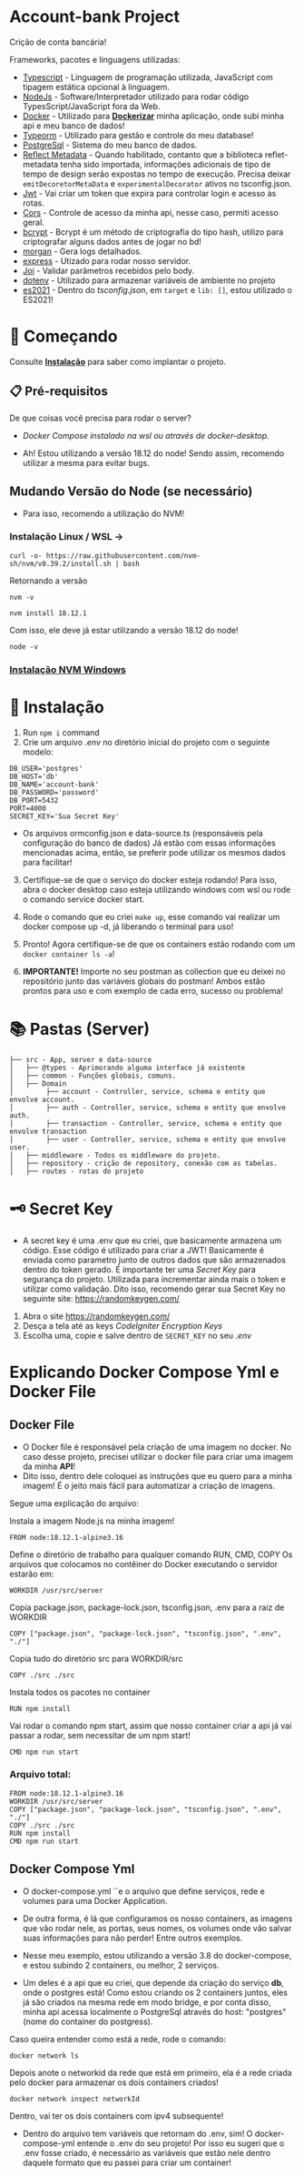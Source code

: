 # Account-bank Project

Crição de conta bancária!

Frameworks, pacotes e linguagens utilizadas:

- [Typescript](https://www.typescriptlang.org/) - Linguagem de programação utilizada, JavaScript com tipagem estática opcional à linguagem.
- [NodeJs](https://nodejs.org/en/) - Software/Interpretador utilizado para rodar código TypesScript/JavaScript fora da Web.
- [Docker](https://docs.docker.com/compose/) - Utilizado para **[Dockerizar](https://medium.com/trainingcenter/dockerizando-sua-aplica%C3%A7%C3%A3o-e18969613f4b)** minha aplicação, onde subi minha api e meu banco de dados!
- [Typeorm](https://medium.com/trainingcenter/dockerizando-sua-aplica%C3%A7%C3%A3o-e18969613f4b) - Utilizado para gestão e controle do meu database!
- [PostgreSql](https://www.postgresql.org/) - Sistema do meu banco de dados.
- [Reflect Metadata](https://www.npmjs.com/package/reflect-metadata) - Quando habilitado, contanto que a biblioteca reflet-metadata tenha sido importada, informações adicionais de tipo de tempo de design serão expostas no tempo de execução. Precisa deixar `emitDecoretorMetaData` e `experimentalDecorator` ativos no tsconfig.json.
- [Jwt](https://github.com/auth0/node-jsonwebtoken) - Vai criar um token que expira para controlar login e acesso às rotas.
- [Cors](https://expressjs.com/en/resources/middleware/cors.html) - Controle de acesso da minha api, nesse caso, permiti acesso geral.
- [bcrypt](https://www.npmjs.com/package/bcrypt) - Bcrypt é um método de criptografia do tipo hash, utilizo para criptografar alguns dados antes de jogar no bd!
- [morgan](https://www.npmjs.com/package/morgan) - Gera logs detalhados.
- [express](https://expressjs.com/pt-br/4x/api.html) - Utizado para rodar nosso servidor.
- [Joi](https://www.npmjs.com/package/@hapi/joi) - Validar parâmetros recebidos pelo body.
- [dotenv](https://www.npmjs.com/package/dotenv) - Utilizado para armazenar variáveis de ambiente no projeto
- [es2021](https://www.ecma-international.org/publications-and-standards/standards/ecma-262/) - Dentro do _tsconfig.json_, em `target` e `lib: []`, estou utilizado o ES2021!

# 🚀 Começando

Consulte **[Instalação](#-instala%C3%A7%C3%A3o)** para saber como implantar o projeto.

## 📋 Pré-requisitos

De que coisas você precisa para rodar o server?

- _Docker Compose instalado na wsl ou através de docker-desktop._

- Ah! Estou utilizando a versão 18.12 do node! Sendo assim, recomendo utilizar a mesma para evitar bugs.

## Mudando Versão do Node (se necessário)

- Para isso, recomendo a utilização do NVM!

### Instalação Linux / WSL ->

```
curl -o- https://raw.githubusercontent.com/nvm-sh/nvm/v0.39.2/install.sh | bash
```

Retornando a versão

```
nvm -v
```

```
nvm install 18.12.1
```

Com isso, ele deve já estar utilizando a versão 18.12 do node!

```
node -v
```

### **[Instalação NVM Windows](https://github.com/coreybutler/nvm-windows)**

# 🔧 Instalação

1. Run `npm i` command
2. Crie um arquivo _.env_ no diretório inicial do projeto com o seguinte modelo:

```
DB_USER='postgres'
DB_HOST='db'
DB_NAME='account-bank'
DB_PASSWORD='password'
DB_PORT=5432
PORT=4000
SECRET_KEY='Sua Secret Key'
```

- Os arquivos ormconfig.json e data-source.ts (responsáveis pela configuração do banco de dados)
  Já estão com essas informações mencionadas acima, então, se preferir pode utilizar os mesmos dados para facilitar!

3. Certifique-se de que o serviço do docker esteja rodando! Para isso, abra o docker desktop caso esteja utilizando windows com wsl ou rode o comando service docker start.
4. Rode o comando que eu criei `make up`, esse comando vai realizar um docker compose up -d, já liberando o terminal para uso!
5. Pronto! Agora certifique-se de que os containers estão rodando com um `docker container ls -a`!

6. **IMPORTANTE!** Importe no seu postman as collection que eu deixei no repositório junto das variáveis globais do postman! Ambos estão prontos para uso e com exemplo de cada erro, sucesso ou problema!

# 📚 Pastas (Server)

```
├── src - App, server e data-source
│   ├── @types - Aprimorando alguma interface já existente
│   ├── common - Funções globais, comuns.
│   ├── Domain
│        ├── account - Controller, service, schema e entity que envolve account.
│        ├── auth - Controller, service, schema e entity que envolve auth.
│        ├── transaction - Controller, service, schema e entity que envolve transaction
│        ├── user - Controller, service, schema e entity que envolve user.
│   ├── middleware - Todos os middleware do projeto.
│   ├── repository - crição de repository, conexão com as tabelas.
│   ├── routes - rotas do projeto

```

# 🗝️ Secret Key

- A secret key é uma .env que eu criei, que basicamente armazena um código. Esse código é utilizado para criar a JWT! Basicamente é enviada como parametro junto de outros dados que são armazenados dentro do token gerado. É importante ter uma _Secret Key_ para segurança do projeto. Utilizada para incrementar ainda mais o token e utilizar como validação. Dito isso, recomendo gerar sua Secret Key no seguinte site: https://randomkeygen.com/

1. Abra o site https://randomkeygen.com/
2. Desça a tela até as keys _CodeIgniter Encryption Keys_
3. Escolha uma, copie e salve dentro de `SECRET_KEY` no seu _.env_

# Explicando Docker Compose Yml e Docker File

## Docker File

- O Docker file é responsável pela criação de uma imagem no docker. No caso desse projeto, precisei utilizar o docker file para criar uma imagem da minha **API**!
- Dito isso, dentro dele coloquei as instruções que eu quero para a minha imagem! É o jeito mais fácil para automatizar a criação de imagens.

Segue uma explicação do arquivo:

Instala a imagem Node.js na minha imagem!

```
FROM node:18.12.1-alpine3.16
```

Define o diretório de trabalho para qualquer comando RUN, CMD, COPY
Os arquivos que colocamos no contêiner do Docker executando o servidor estarão em:

```
WORKDIR /usr/src/server
```

Copia package.json, package-lock.json, tsconfig.json, .env para a raiz de WORKDIR

```
COPY ["package.json", "package-lock.json", "tsconfig.json", ".env", "./"]
```

Copia tudo do diretório src para WORKDIR/src

```
COPY ./src ./src
```

Instala todos os pacotes no container

```
RUN npm install
```

Vai rodar o comando npm start, assim que nosso container criar a api já vai passar a rodar, sem necessitar de um npm start!

```
CMD npm run start
```

### Arquivo total:

```
FROM node:18.12.1-alpine3.16
WORKDIR /usr/src/server
COPY ["package.json", "package-lock.json", "tsconfig.json", ".env", "./"]
COPY ./src ./src
RUN npm install
CMD npm run start
```

## Docker Compose Yml

- O docker-compose.yml ´´e o arquivo que define serviços, rede e volumes para uma Docker Application.
- De outra forma, é lá que configuramos os nosso containers, as imagens que vão rodar nele, as portas, seus nomes, os volumes onde vão salvar suas informações para não perder! Entre outros exemplos.

- Nesse meu exemplo, estou utilizando a versão 3.8 do docker-compose, e estou subindo 2 containers, ou melhor, 2 serviços.
- Um deles é a api que eu criei, que depende da criação do serviço **db**, onde o postgres está! Como estou criando os 2 containers juntos, eles já são criados na mesma rede em modo bridge, e por conta disso, minha api acessa localmente o PostgreSql através do host: "postgres" (nome do container do postgress).

Caso queira entender como está a rede, rode o comando:

```
docker network ls
```

Depois anote o networkid da rede que está em primeiro, ela é a rede criada pelo docker para armazenar os dois containers criados!

```
docker network inspect networkId
```

Dentro, vai ter os dois containers com ipv4 subsequente!

- Dentro do arquivo tem variáveis que retornam do .env, sim! O docker-compose-yml entende o .env do seu projeto! Por isso eu sugeri que o .env fosse criado, é necessário as variáveis que estão nele dentro daquele formato que eu passei para criar um container!
